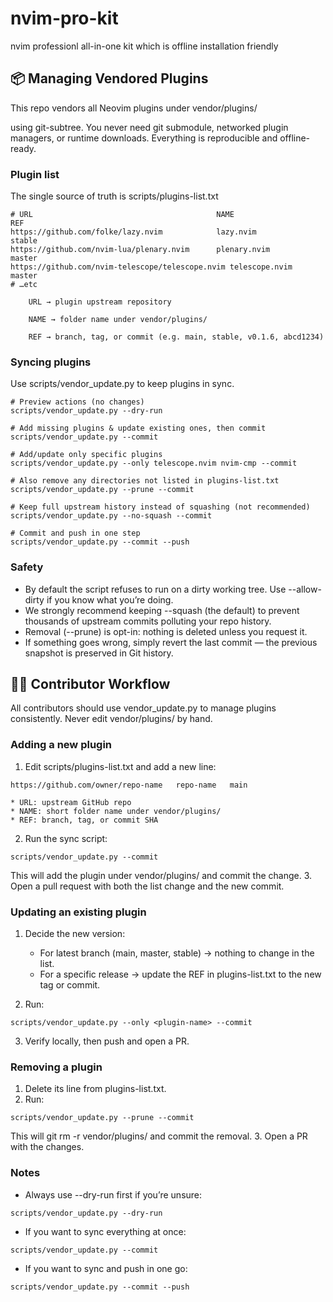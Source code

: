 # nvim-pro-kit
nvim professionl all-in-one kit which is offline installation friendly

## 📦 Managing Vendored Plugins

This repo vendors all Neovim plugins under vendor/plugins/

using git-subtree.
You never need git submodule, networked plugin managers, or runtime downloads.
Everything is reproducible and offline-ready.

### Plugin list

The single source of truth is scripts/plugins-list.txt

```
# URL                                         NAME                   REF
https://github.com/folke/lazy.nvim            lazy.nvim              stable
https://github.com/nvim-lua/plenary.nvim      plenary.nvim           master
https://github.com/nvim-telescope/telescope.nvim telescope.nvim      master
# …etc

    URL → plugin upstream repository

    NAME → folder name under vendor/plugins/

    REF → branch, tag, or commit (e.g. main, stable, v0.1.6, abcd1234)
```

### Syncing plugins

Use scripts/vendor_update.py to keep plugins in sync.

```
# Preview actions (no changes)
scripts/vendor_update.py --dry-run

# Add missing plugins & update existing ones, then commit
scripts/vendor_update.py --commit

# Add/update only specific plugins
scripts/vendor_update.py --only telescope.nvim nvim-cmp --commit

# Also remove any directories not listed in plugins-list.txt
scripts/vendor_update.py --prune --commit

# Keep full upstream history instead of squashing (not recommended)
scripts/vendor_update.py --no-squash --commit

# Commit and push in one step
scripts/vendor_update.py --commit --push
```

### Safety

* By default the script refuses to run on a dirty working tree. Use --allow-dirty if you know what you’re doing.
* We strongly recommend keeping --squash (the default) to prevent thousands of upstream commits polluting your repo history.
* Removal (--prune) is opt-in: nothing is deleted unless you request it.
* If something goes wrong, simply revert the last commit — the previous snapshot is preserved in Git history.

## 👩‍💻 Contributor Workflow

All contributors should use vendor_update.py to manage plugins consistently. Never edit vendor/plugins/ by hand. 

### Adding a new plugin

1. Edit scripts/plugins-list.txt and add a new line:
```
https://github.com/owner/repo-name   repo-name   main
```
    * URL: upstream GitHub repo
    * NAME: short folder name under vendor/plugins/
    * REF: branch, tag, or commit SHA
2. Run the sync script: 
```
scripts/vendor_update.py --commit
```
This will add the plugin under vendor/plugins/<NAME> and commit the change.
3. Open a pull request with both the list change and the new commit.

### Updating an existing plugin

1. Decide the new version:
    * For latest branch (main, master, stable) → nothing to change in the list.
    * For a specific release → update the REF in plugins-list.txt to the new tag or commit.

2. Run:
```
scripts/vendor_update.py --only <plugin-name> --commit
```

3. Verify locally, then push and open a PR.

### Removing a plugin

1. Delete its line from plugins-list.txt.
2. Run:
```
scripts/vendor_update.py --prune --commit
```
This will git rm -r vendor/plugins/<NAME> and commit the removal.
3. Open a PR with the changes.

### Notes

* Always use --dry-run first if you’re unsure:
```
scripts/vendor_update.py --dry-run
```
* If you want to sync everything at once:
```
scripts/vendor_update.py --commit
```
* If you want to sync and push in one go:
```
scripts/vendor_update.py --commit --push
```


